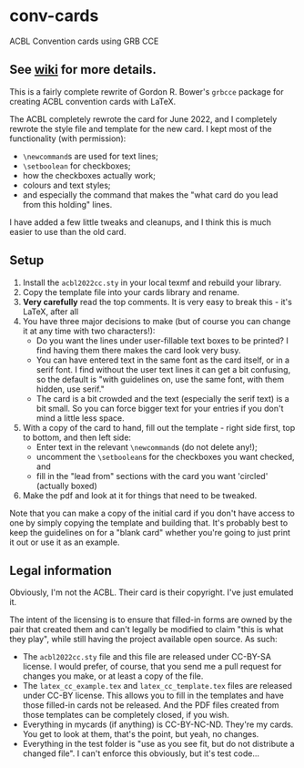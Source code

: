 # conv-cards
ACBL Convention cards using GRB CCE

##  See [wiki](https://github.com/mycroftw/conv-cards/wiki) for more details.

This is a fairly complete rewrite of Gordon R. Bower's `grbcce` package for creating ACBL convention cards with LaTeX.

The ACBL completely rewrote the card for June 2022, and I completely rewrote the style file and template for the new card.
I kept most of the functionality (with permission):
- `\newcommand`s are used for text lines;
- `\setboolean` for checkboxes;
- how the checkboxes actually work;
- colours and text styles;
- and especially the command that makes the "what card do you lead from this holding" lines.

I have added a few little tweaks and cleanups, and I think this is much easier to use than the old card.

## Setup

1. Install the `acbl2022cc.sty` in your local texmf and rebuild your library.
2. Copy the template file into your cards library and rename.
3. **Very carefully** read the top comments.  It is very easy to break this - it's LaTeX, after all
4. You have three major decisions to make (but of course you can change it at any time with two characters!):
   - Do you want the lines under user-fillable text boxes to be printed?  I find having them there makes the card look very busy.
   - You can have entered text in the same font as the card itself, or in a serif font.  I find without the user text lines it can get a bit confusing, 
     so the default is "with guidelines on, use the same font, with them hidden, use serif."
   - The card is a bit crowded and the text (especially the serif text) is a bit small.  So you can force bigger text for your entries if you don't mind 
     a little less space.
5. With a copy of the card to hand, fill out the template - right side first, top to bottom, and then left side:
   - Enter text in the relevant `\newcommand`s (do not delete any!);
   - uncomment the `\setboolean`s for the checkboxes you want checked, and
   - fill in the "lead from" sections with the card you want 'circled' (actually boxed)
6. Make the pdf and look at it for things that need to be tweaked.

Note that you can make a copy of the initial card if you don't have access to one by simply copying the template and building that.
It's probably best to keep the guidelines on for a "blank card" whether you're going to just print it out or use it as an example.

## Legal information

Obviously, I'm not the ACBL.  Their card is their copyright.  I've just emulated it.

The intent of the licensing is to ensure that filled-in forms are owned by the pair that created them and can't legally be modified to claim "this is what they play", while still having the project available open source.  As such:

- The `acbl2022cc.sty` file and this file are released under CC-BY-SA license.  I would prefer, of course, that you send me a pull request for changes you make, or at least a copy of the file.
- The `latex_cc_example.tex` and `latex_cc_template.tex` files are released under CC-BY license.  This allows you to fill in the templates and have those filled-in cards not be released.  And the PDF files created from those templates can be completely closed, if you wish.
- Everything in mycards (if anything) is CC-BY-NC-ND.  They're my cards.  You get to look at them, that's the point, but yeah, no changes.
- Everything in the test folder is "use as you see fit, but do not distribute a changed file".  I can't enforce this obviously, but it's test code...
